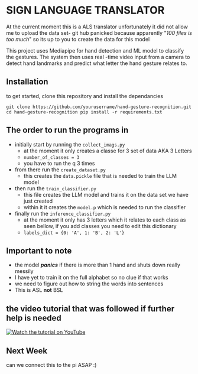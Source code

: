 # SIGN LANGUAGE TRANSLATOR
At the current moment this is a ALS translator unfortunately it did not allow me to upload
the data set- git hub panicked because apparently "_100 files is too much_" so its up to you
to create the data for this model 

This project uses Mediapipe for hand detection and ML model to classify the gestures. 
The system then uses real -time video input from a camera to detect hand landmarks and predict
what letter the hand gesture relates to. 

## Installation 
to get started, clone this repository and install the dependancies 

`git clone https://github.com/yourusername/hand-gesture-recognition.git
cd hand-gesture-recognition
pip install -r requirements.txt`

## The order to run the programs in 
- initially start by running the `collect_imags.py`
    - at the moment it only creates a classe for 3 set of data AKA 3 Letters
    - `number_of_classes = 3`
    - you have to run the q 3 times
- from there run the `create_dataset.py`
    - this creates the `data.pickle` file that is needed to train the LLM model
- then run the `train_classifier.py`
    - this file creates the LLM model and trains it on the data set we have just created
    - within it it creates the `model.p` which is needed to run the classifier
- finally run the `inference_classifier.py`
    - at the moment it only has 3 letters which it relates to each class as seen bellow, if you add
      classes you need to edit this dictionary
    - `labels_dict = {0: 'A', 1: 'B', 2: 'L'}`
 
## Important to note
- the model **_panics_** if there is more than 1 hand and shuts down really messily
- I have yet to train it on the full alphabet so no clue if that works
- we need to figure out how to string the words into sentences
- This is ASL **not** BSL

## the video tutorial that was followed if further help is needed 

[![Watch the tutorial on YouTube](https://img.youtube.com/vi/MJCSjXepaAM/0.jpg)](https://www.youtube.com/watch?v=MJCSjXepaAM)



## Next Week 
can we connect this to the pi ASAP :)
